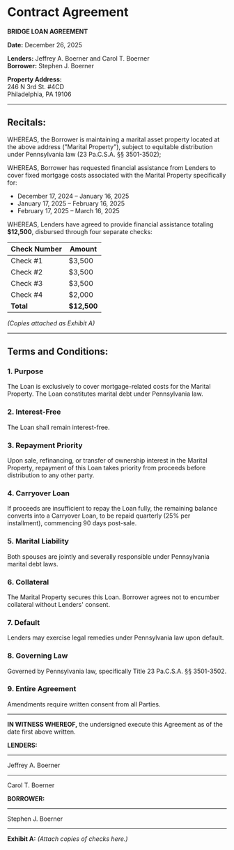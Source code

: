 # Contract Agreement

**BRIDGE LOAN AGREEMENT**

**Date:** December 26, 2025  

**Lenders:** Jeffrey A. Boerner and Carol T. Boerner  
**Borrower:** Stephen J. Boerner  

**Property Address:**  
246 N 3rd St. #4CD  
Philadelphia, PA 19106  

---

## Recitals:

WHEREAS, the Borrower is maintaining a marital asset property located at the above address ("Marital Property"), subject to equitable distribution under Pennsylvania law (23 Pa.C.S.A. §§ 3501-3502);

WHEREAS, Borrower has requested financial assistance from Lenders to cover fixed mortgage costs associated with the Marital Property specifically for:

- December 17, 2024 – January 16, 2025  
- January 17, 2025 – February 16, 2025  
- February 17, 2025 – March 16, 2025  

WHEREAS, Lenders have agreed to provide financial assistance totaling **$12,500**, disbursed through four separate checks:

| Check Number | Amount |
|--------------|--------|
| Check #1     | $3,500 |
| Check #2     | $3,500 |
| Check #3     | $3,500 |
| Check #4     | $2,000 |
| **Total**    | **$12,500** |

*(Copies attached as Exhibit A)*

---

## Terms and Conditions:

### 1. Purpose  
The Loan is exclusively to cover mortgage-related costs for the Marital Property. The Loan constitutes marital debt under Pennsylvania law.

### 2. Interest-Free  
The Loan shall remain interest-free.

### 3. Repayment Priority  
Upon sale, refinancing, or transfer of ownership interest in the Marital Property, repayment of this Loan takes priority from proceeds before distribution to any other party.

### 4. Carryover Loan  
If proceeds are insufficient to repay the Loan fully, the remaining balance converts into a Carryover Loan, to be repaid quarterly (25% per installment), commencing 90 days post-sale.

### 5. Marital Liability  
Both spouses are jointly and severally responsible under Pennsylvania marital debt laws.

### 6. Collateral  
The Marital Property secures this Loan. Borrower agrees not to encumber collateral without Lenders' consent.

### 7. Default  
Lenders may exercise legal remedies under Pennsylvania law upon default.

### 8. Governing Law  
Governed by Pennsylvania law, specifically Title 23 Pa.C.S.A. §§ 3501-3502.

### 9. Entire Agreement  
Amendments require written consent from all Parties.

---

**IN WITNESS WHEREOF,** the undersigned execute this Agreement as of the date first above written.

**LENDERS:**  

________________________________  
Jeffrey A. Boerner  

________________________________  
Carol T. Boerner  

**BORROWER:**  

________________________________  
Stephen J. Boerner  

---

**Exhibit A:** *(Attach copies of checks here.)*